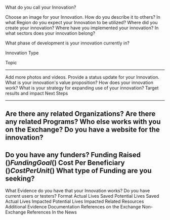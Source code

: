 What do you call your Innovation?

Choose an image for your Innovation.
How do you describe it to others?
In what Region do you expect your Innovation to be utilized?
Where did you create your innovation?
Where have you implemented your innovation?
In what sectors does your innovation belong?

What phase of development is your innovation currently in?

Innovation Type

Topic

----

Add more photos and videos.
Provide a status update for your Innovation.
What is your innovation's value proposition?
How does your innovation work?
What is your strategy for expanding use of your innovation?
Target results and impact
Next Steps

----
Are there any related Organizations?
Are there any related Programs?
Who else works with you on the Exchange?
Do you have a website for the innovation?
----
Do you have any funders?
Funding Raised ($)
Funding Goal ($)
Cost Per Beneficiary ($)
Cost Per Unit ($)
What type of Funding are you seeking?
----
What Evidence do you have that your Innovation works?
Do you have current users or testers?
Format
Actual Lives Saved
Potential Lives Saved
Actual Lives Impacted
Potential Lives Impacted
Related Resources
Additional Evidence Documentation
References on the Exchange
Non-Exchange References
In the News
